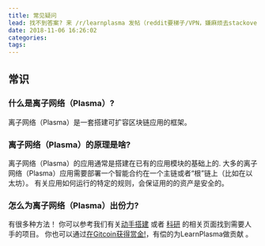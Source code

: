 ```yaml
---
title: 常见疑问
lead: 找不到答案? 来 /r/learnplasma 发帖（reddit要梯子/VPN，嫌麻烦去stackoverflow 也好）!
date: 2018-11-06 16:26:02
categories:
tags:
---
```


## 常识
### 什么是离子网络（Plasma）?
离子网络（Plasma）是一套搭建可扩容区块链应用的框架。

### 离子网络（Plasma）的原理是啥?
离子网络（Plasma）的应用通常是搭建在已有的应用模块的基础上的.
大多的离子网络（Plasma）应用需要部署一个智能合约在一个主链或者“根”链上（比如在以太坊）。
有关应用如何运行的特定的规则，会保证用的的资产是安全的。

### 怎么为离子网络（Plasma）出份力?
有很多种方法！
你可以参考我们有关[动手搭建](/zh/build) 或者 [科研](/zh/research) 的相关页面找到需要人手的项目。
你也可以通过[在Gitcoin获得赏金!](https://gitcoin.co/profile/ethsociety)，有偿的为LearnPlasma做贡献 。
